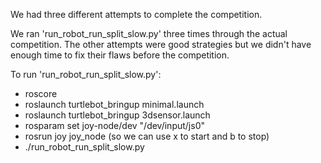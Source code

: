 We had three different attempts to complete the competition.

We ran 'run_robot_run_split_slow.py' three times through the actual competition. The other attempts were good strategies but we didn't have enough time to fix their flaws before the competition.

To run 'run_robot_run_split_slow.py':
* roscore
* roslaunch turtlebot_bringup minimal.launch
* roslaunch turtlebot_bringup 3dsensor.launch
* rosparam set joy-node/dev "/dev/input/js0"
* rosrun joy joy_node (so we can use x to start and b to stop)
* ./run_robot_run_split_slow.py 